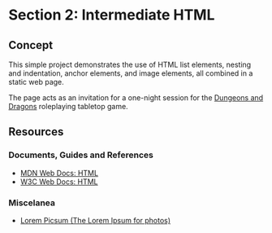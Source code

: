 # Section 2: Intermediate HTML

## Concept

This simple project demonstrates the use of HTML list elements, nesting and indentation, anchor elements, and image elements, all combined in a static web page.

The page acts as an invitation for a one-night session for the [Dungeons and Dragons](https://dnd.wizards.com/pt-BR) roleplaying tabletop game.

## Resources

### Documents, Guides and References

- [MDN Web Docs: HTML](https://developer.mozilla.org/en-US/docs/Web/HTML)
- [W3C Web Docs: HTML](https://www.w3schools.com/html/default.asp)

### Miscelanea

- [Lorem Picsum (The Lorem Ipsum for photos)](https://picsum.photos/)
